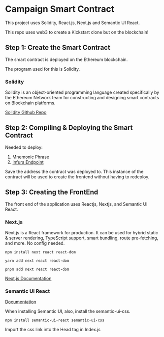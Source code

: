 # Campaign Smart Contract

This project uses Solidity, React.js, Next.js and Semantic UI React.

This repo uses web3 to create a Kickstart clone but on the blockchain! 

## Step 1: Create the Smart Contract

The smart contract is deployed on the Ethereum blockchain. 

The program used for this is Solidity. 

### Solidity

Solidity is an object-oriented programming language created specifically by the 
Ethereum Network team for constructing and designing smart contracts on Blockchain platforms.

[Solidity Github Repo](https://github.com/ethereum/solidity)

## Step 2: Compiling & Deploying the Smart Contract

Needed to deploy: 
1)  Mnemonic Phrase
2) [Infura Endpoint](https://infura.io/dashboard) 

Save the address the contract was deployed to.  This instance of the contract will be used to create the frontend without having to redeploy. 

## Step 3:  Creating the FrontEnd

The front end of the application uses Reactjs, Nextjs, and Semantic UI React.

### Next.js

Next.js is a React framework for production.  It can be used for hybrid static & server rendering, TypeScript support, smart bundling, route pre-fetching, and more. No config needed.

`npm install next react react-dom`

`yarn add next react react-dom`

`pnpm add next react react-dom`

[Next.js Documentation](https://nextjs.org/)

### Semantic UI React

[Documentation](https://react.semantic-ui.com/)

When installing Semantic UI, also, install the semantic-ui-css.

`npm install semantic-ui-react semantic-ui-css`

Import the css link into the Head tag in Index.js



  
  

